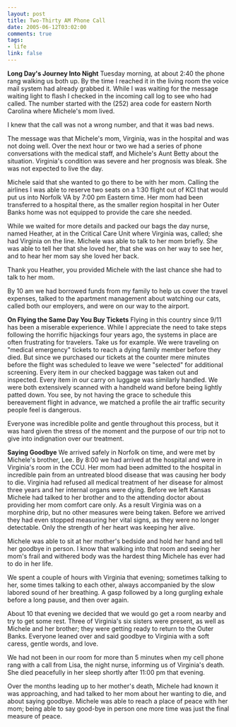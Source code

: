 ```yaml
--- 
layout: post
title: Two-Thirty AM Phone Call
date: 2005-06-12T03:02:00
comments: true
tags:
- life
link: false
---
```

<b>Long Day's Journey Into Night</b>
Tuesday morning, at about 2:40 the phone rang walking us both up. By the time I reached it in the living room the voice mail system had already grabbed it. While I was waiting for the message waiting light to flash I checked in the incoming call log to see who had called. The number started with the (252) area code for eastern North Carolina where Michele's mom lived.

I knew that the call was not a wrong number, and that it was bad news.

The message was that Michele's mom, Virginia, was in the hospital and was not doing well. Over the next hour or two we had a series of phone conversations with the medical staff, and Michele's Aunt Betty about the situation. Virginia's condition was severe and her prognosis was bleak. She was not expected to live the day.

Michele said that she wanted to go there to be with her mom. Calling the airlines I was able to reserve two seats on a 1:30 flight out of KCI that would put us into Norfolk VA by 7:00 pm Eastern time. Her mom had been transferred to a hospital there, as the smaller region hospital in her Outer Banks home was not equipped to provide the care she needed.

While we waited for more details and packed our bags the day nurse, named Heather, at in the Critical Care Unit where Virginia was, called;  she had Virginia on the line. Michele was able to talk to her mom briefly. She was able to tell her that she loved her, that she was on her way to see her, and to hear her mom say she loved her back.

Thank you Heather, you provided Michele with the last chance she had to talk to her mom.

By 10 am we had borrowed funds from my family to help us cover the travel expenses, talked to the apartment management about watching our cats, called both our employers, and were on our way to the airport.

<b>On Flying the Same Day You Buy Tickets</b>
Flying in this country since 9/11 has been a miserable experience. While I appreciate the need to take steps following the horrific hijackings four years ago, the systems in place are often frustrating for travelers. Take us for example. We were traveling on "medical emergency" tickets to reach a dying family member before they died. But since we purchased our tickets at the counter mere minutes before the flight was scheduled to leave we were "selected" for additional screening. Every item in our checked baggage was taken out and inspected. Every item in our carry on luggage was similarly handled. We were both extensively scanned with a handheld wand before being lightly patted down. You see, by not having the grace to schedule this bereavement flight in advance, we matched a profile the air traffic security people feel is dangerous.

Everyone was incredible polite and gentle throughout this process, but it was hard given the stress of the moment and the purpose of our trip not to give into indignation over our treatment.

<b>Saying Goodbye</b>
We arrived safely in Norfolk on time, and were met by Michele's brother, Lee. By 8:00 we had arrived at the hospital and were in Virginia's room in the CCU. Her mom had been admitted to the hospital in incredible pain from an untreated blood disease that was causing her body to die. Virginia had refused all medical treatment of her disease for almost three years and her internal organs were dying. Before we left Kansas Michele had talked to her brother and to the attending doctor about providing her mom comfort care only. As a result Virginia was on a morphine drip, but no other measures were being taken. Before we arrived they had even stopped measuring her vital signs, as they were no longer detectable. Only the strength of her heart was keeping her alive.

Michele was able to sit at her mother's bedside and hold her hand and tell her goodbye in person. I know that walking into that room and seeing her mom's frail and withered body was the hardest thing Michele has ever had to do in her life.

We spent a couple of hours with Virginia that evening; sometimes talking to her, some times talking to each other, always accompanied by the slow labored sound of her breathing. A gasp followed by a long gurgling exhale before a long pause, and then over again.

About 10 that evening we decided that we would go get a room nearby and try to get some rest. Three of Virginia's six sisters were present, as well as Michele and her brother; they were getting ready to return to the Outer Banks. Everyone leaned over and said goodbye to Virginia with a soft caress, gentle words, and love.

We had not been in our room for more than 5 minutes when my cell phone rang with a call from Lisa, the night nurse, informing us of Virginia's death. She died peacefully in her sleep shortly after 11:00 pm that evening.

Over the months leading up to her mother's death, Michele had known it was approaching, and had talked to her mom about her wanting to die, and about saying goodbye. Michele was able to reach a place of peace with her mom; being able to say good-bye in person one more time was just the final measure of peace.
